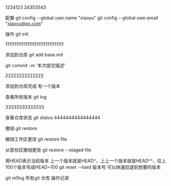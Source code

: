 1234123
24353543

配置
git config --global user.name "xiaoyu"
git config --global user.email "xiaoyu@xx.com"

操作
git init

11111111111111111111111111111111

添加到仓库
git add base.md

git commit -m '本次提交描述'

22222222222222


添加到仓库完成  有一个版本

查看所有版本
git log

33333333333333

查看仓库状态
git status
4444444444444444


撤销
git restore

撤销工作区更改
git restore file

从暂存区撤销更改
git restore --staged file

<!-- 版本回退 -->
用HEAD表示当前版本
上一个版本就是HEAD^，上上一个版本就是HEAD^^，往上100个版本写成HEAD~100
git reset --hard 版本号  可以快速回退到想要的版本

git reflog 所有git 仓库 操作记录